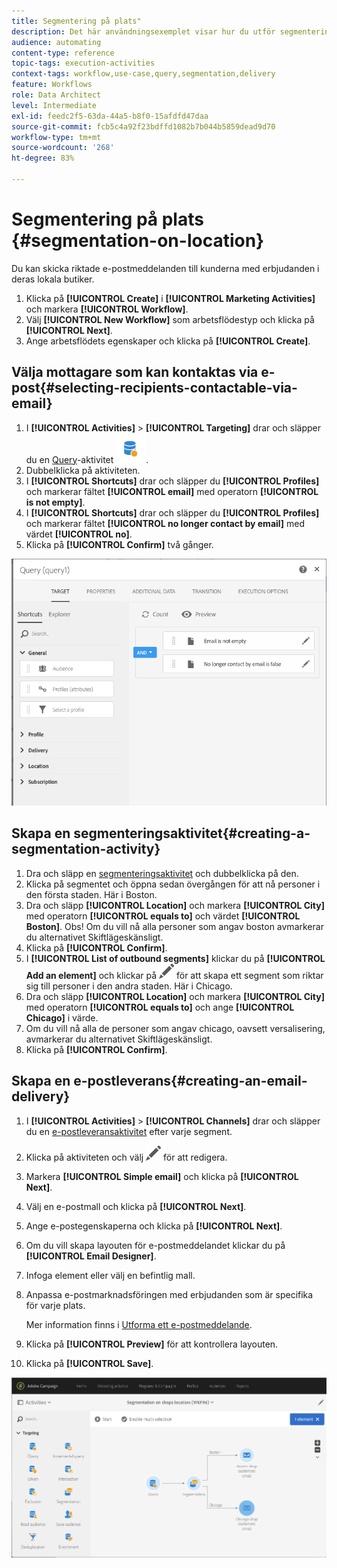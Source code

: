 ```yaml
---
title: Segmentering på plats"
description: Det här användningsexemplet visar hur du utför segmentering på plats.
audience: automating
content-type: reference
topic-tags: execution-activities
context-tags: workflow,use-case,query,segmentation,delivery
feature: Workflows
role: Data Architect
level: Intermediate
exl-id: feedc2f5-63da-44a5-b8f0-15afdfd47daa
source-git-commit: fcb5c4a92f23bdffd1082b7b044b5859dead9d70
workflow-type: tm+mt
source-wordcount: '268'
ht-degree: 83%

---
```


# Segmentering på plats {#segmentation-on-location}

Du kan skicka riktade e-postmeddelanden till kunderna med erbjudanden i deras lokala butiker.

1. Klicka på **[!UICONTROL Create]** i **[!UICONTROL Marketing Activities]** och markera **[!UICONTROL Workflow]**.
1. Välj **[!UICONTROL New Workflow]** som arbetsflödestyp och klicka på **[!UICONTROL Next]**.
1. Ange arbetsflödets egenskaper och klicka på **[!UICONTROL Create]**.

## Välja mottagare som kan kontaktas via e-post{#selecting-recipients-contactable-via-email}

1. I **[!UICONTROL Activities]** > **[!UICONTROL Targeting]** drar och släpper du en [Query](../../automating/using/query.md)-aktivitet ![](assets/query.png).
1. Dubbelklicka på aktiviteten.
1. I **[!UICONTROL Shortcuts]** drar och släpper du **[!UICONTROL Profiles]** och markerar fältet **[!UICONTROL email]** med operatorn **[!UICONTROL is not empty]**.
1. I **[!UICONTROL Shortcuts]** drar och släpper du **[!UICONTROL Profiles]** och markerar fältet **[!UICONTROL no longer contact by email]** med värdet **[!UICONTROL no]**.
1. Klicka på **[!UICONTROL Confirm]** två gånger.

![](assets/wf-complement-query.png)

## Skapa en segmenteringsaktivitet{#creating-a-segmentation-activity}

1. Dra och släpp en [segmenteringsaktivitet](../../automating/using/segmentation.md) och dubbelklicka på den.
1. Klicka på segmentet och öppna sedan övergången för att nå personer i den första staden. Här i Boston.
1. Dra och släpp **[!UICONTROL Location]** och markera **[!UICONTROL City]** med operatorn **[!UICONTROL equals to]** och värdet **[!UICONTROL Boston]**.
Obs! Om du vill nå alla personer som angav boston avmarkerar du alternativet Skiftlägeskänsligt.
1. Klicka på **[!UICONTROL Confirm]**.
1. I **[!UICONTROL List of outbound segments]** klickar du på **[!UICONTROL Add an element]** och klickar på ![](assets/edit_darkgrey-24px.png) för att skapa ett segment som riktar sig till personer i den andra staden. Här i Chicago.
1. Dra och släpp **[!UICONTROL Location]** och markera **[!UICONTROL City]** med operatorn **[!UICONTROL equals to]** och ange **[!UICONTROL Chicago]** i värde.
1. Om du vill nå alla de personer som angav chicago, oavsett versalisering, avmarkerar du alternativet Skiftlägeskänsligt.
1. Klicka på **[!UICONTROL Confirm]**.

## Skapa en e-postleverans{#creating-an-email-delivery}

1. I **[!UICONTROL Activities]** > **[!UICONTROL Channels]** drar och släpper du en [e-postleveransaktivitet](../../automating/using/email-delivery.md) efter varje segment.
1. Klicka på aktiviteten och välj ![](assets/edit_darkgrey-24px.png) för att redigera.
1. Markera **[!UICONTROL Simple email]** och klicka på **[!UICONTROL Next]**.
1. Välj en e-postmall och klicka på **[!UICONTROL Next]**.
1. Ange e-postegenskaperna och klicka på **[!UICONTROL Next]**.
1. Om du vill skapa layouten för e-postmeddelandet klickar du på **[!UICONTROL Email Designer]**.
1. Infoga element eller välj en befintlig mall.
1. Anpassa e-postmarknadsföringen med erbjudanden som är specifika för varje plats.

   Mer information finns i [Utforma ett e-postmeddelande](../../designing/using/designing-from-scratch.md#designing-an-email-content-from-scratch).

1. Klicka på **[!UICONTROL Preview]** för att kontrollera layouten.
1. Klicka på **[!UICONTROL Save]**.

![](assets/wf-segmentation-location.png)
